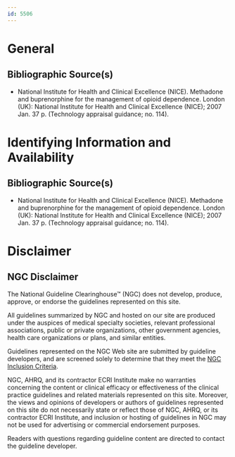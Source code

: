 ```yaml
---
id: 5506
---
```


# General

## Bibliographic Source(s)

- National Institute for Health and Clinical Excellence (NICE). Methadone and buprenorphine for the management of opioid dependence. London (UK): National Institute for Health and Clinical Excellence (NICE); 2007 Jan. 37 p. (Technology appraisal guidance; no. 114).

# Identifying Information and Availability

## Bibliographic Source(s)

- National Institute for Health and Clinical Excellence (NICE). Methadone and buprenorphine for the management of opioid dependence. London (UK): National Institute for Health and Clinical Excellence (NICE); 2007 Jan. 37 p. (Technology appraisal guidance; no. 114).

# Disclaimer

## NGC Disclaimer

The National Guideline Clearinghouse™ (NGC) does not develop, produce, approve, or endorse the guidelines represented on this site.

All guidelines summarized by NGC and hosted on our site are produced under the auspices of medical specialty societies, relevant professional associations, public or private organizations, other government agencies, health care organizations or plans, and similar entities.

Guidelines represented on the NGC Web site are submitted by guideline developers, and are screened solely to determine that they meet the [NGC Inclusion Criteria](/help-and-about/summaries/inclusion-criteria).

NGC, AHRQ, and its contractor ECRI Institute make no warranties concerning the content or clinical efficacy or effectiveness of the clinical practice guidelines and related materials represented on this site. Moreover, the views and opinions of developers or authors of guidelines represented on this site do not necessarily state or reflect those of NGC, AHRQ, or its contractor ECRI Institute, and inclusion or hosting of guidelines in NGC may not be used for advertising or commercial endorsement purposes.

Readers with questions regarding guideline content are directed to contact the guideline developer.

